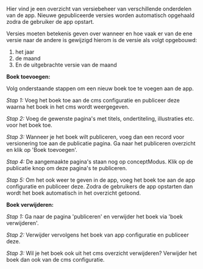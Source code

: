 Hier vind je een overzicht van versiebeheer van verschillende
onderdelen van de app. Nieuwe gepubliceerde versies worden automatisch
opgehaald zodra de gebruiker de app opstart.

Versies moeten betekenis geven over wanneer en hoe vaak er van de ene
versie naar de andere is gewijzigd hierom is de versie als volgt opgebouwd:

1. het jaar
2. de maand
3. En de uitgebrachte versie van de maand

**Boek toevoegen:**

Volg onderstaande stappen om een nieuw boek toe te voegen aan de app.

_Stap 1:_ Voeg het boek toe aan de cms configuratie en publiceer deze waarna het boek in het cms wordt weergegeven.

_Stap 2:_ Voeg de gewenste pagina's met titels, ondertiteling, illustraties etc. voor het boek toe.

_Stap 3:_ Wanneer je het boek wilt publiceren, voeg dan een record voor versionering toe aan de publicatie pagina. Ga naar het publiceren overzicht en klik op 'Boek toevoegen'. 

_Stap 4:_ De aangemaakte pagina's staan nog op conceptModus. Klik op de publicatie knop om deze pagina's te publiceren.

_Stap 5:_ Om het ook weer te geven in de app, voeg het boek toe aan de app configuratie en publiceer deze.
Zodra de gebruikers de app opstarten dan wordt het boek automatisch in het overzicht getoond.

**Boek verwijderen:**

_Stap 1:_ Ga naar de pagina 'publiceren' en verwijder het boek via 'boek verwijderen'.

_Stap 2:_ Verwijder vervolgens het boek van app configuratie en publiceer deze.

_Stap 3:_ Wil je het boek ook uit het cms overzicht verwijderen? Verwijder het boek dan ook van de cms configuratie.